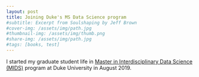 ```yaml
---
layout: post
title: Joining Duke's MS Data Science program
#subtitle: Excerpt from Soulshaping by Jeff Brown
#cover-img: /assets/img/path.jpg
#thumbnail-img: /assets/img/thumb.png
#share-img: /assets/img/path.jpg
#tags: [books, test]
---
```


I started my graduate student life in [Master in Interdisciplinary Data Science (MIDS)](https://datascience.duke.edu) program at Duke University in August 2019. 
